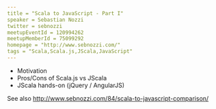 ```yaml
---
title = "Scala to JavaScript - Part I"
speaker = Sebastian Nozzi
twitter = sebnozzi
meetupEventId = 120994262
meetupMemberId = 75099292
homepage = "http://www.sebnozzi.com/"
tags = "Scala,Scala.js,JScala,JavaScript"
---
```

* Motivation
* Pros/Cons of Scala.js vs JScala
* JScala hands-on (jQuery / AngularJS)

See also <http://www.sebnozzi.com/84/scala-to-javascript-comparison/>